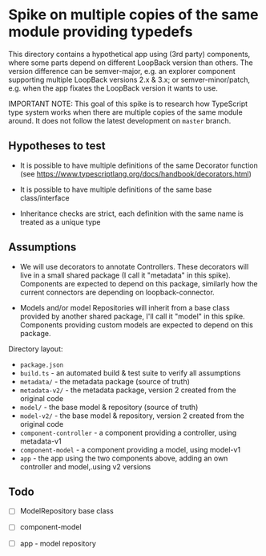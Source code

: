 # Spike on multiple copies of the same module providing typedefs

This directory contains a hypothetical app using (3rd party) components,
where some parts depend on different LoopBack version than others. The version
difference can be semver-major, e.g. an explorer component supporting multiple
LoopBack versions 2.x & 3.x; or semver-minor/patch, e.g. when the app fixates
the LoopBack version it wants to use.

IMPORTANT NOTE: This goal of this spike is to research how TypeScript type
system works when there are multiple copies of the same module around. It does
not follow the latest development on `master` branch.

## Hypotheses to test

- It is possible to have multiple definitions of the same Decorator function
  (see https://www.typescriptlang.org/docs/handbook/decorators.html)

- It is possible to have multiple definitions of the same base class/interface

- Inheritance checks are strict, each definition with the same name is treated
  as a unique type

## Assumptions

- We will use decorators to annotate Controllers. These decorators will live
  in a small shared package (I call it "metadata" in this spike).
  Components are expected to depend on this package, similarly how the current
  connectors are depending on loopback-connector.

- Models and/or model Repositories will inherit from a base class provided
  by another shared package, I'll call it "model" in this spike.
  Components providing custom models are expected to depend on this package.

Directory layout:

- `package.json`
- `build.ts` - an automated build & test suite to verify all assumptions
- `metadata/` - the metadata package (source of truth)
- `metadata-v2/` - the metadata package, version 2 created from the original code
- `model/` - the base model & repository (source of truth)
- `model-v2/` - the base model & repository, version 2 created from the original code
- `component-controller` - a component providing a controller, using metadata-v1
- `component-model` - a component providing a model, using model-v1
- `app` - the app using the two components above, adding an own controller and
        model,.using v2 versions

## Todo

- [ ] ModelRepository base class
- [ ] component-model
- [ ] app - model repository


